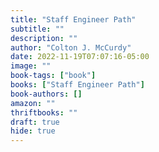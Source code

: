 ```yaml
---
title: "Staff Engineer Path"
subtitle: ""
description: ""
author: "Colton J. McCurdy"
date: 2022-11-19T07:07:16-05:00
image: ""
book-tags: ["book"]
books: ["Staff Engineer Path"]
book-authors: []
amazon: ""
thriftbooks: ""
draft: true
hide: true
---
```

